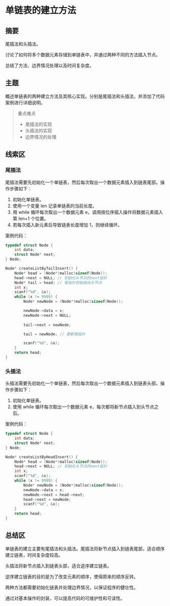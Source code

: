 # 单链表的建立方法

## 摘要

尾插法和头插法。

讨论了如何将多个数据元素存储到单链表中，并通过两种不同的方法插入节点。

总结了方法、边界情况处理以及时间复杂度。

## 主题

概述单链表的两种建立方法及其核心实现。分别是尾插法和头插法，并添加了代码案例进行详细说明。

> 重点难点
>
> - 尾插法的实现
> - 头插法的实现
> - 边界情况的处理

## 线索区

### 尾插法

尾插法需要先初始化一个单链表，然后每次取出一个数据元素插入到链表尾部。操作步骤如下：

1. 初始化单链表。
2. 使用一个变量 len 记录单链表的当前长度。
3. 用 while 循环每次取出一个数据元素 e，调用按位序插入操作将数据元素插入第 len+1 个位置。
4. 若每次插入新元素后导致链表长度增加 1，则继续循环。

案例代码：

```cpp
typedef struct Node {
    int data;
    struct Node* next;
} Node;

Node* createListByTailInsert() {
    Node* head = (Node*)malloc(sizeof(Node));
    head->next = NULL; // 初始化头节点的next指针
    Node* tail = head; // 尾指针初始指向头节点
    int x;
    scanf("%d", &x);
    while (x != 9999) {
        Node* newNode = (Node*)malloc(sizeof(Node));

        newNode->data = x;
        newNode->next = NULL;
        
        tail->next = newNode;

        tail = newNode; // 更新尾指针

        scanf("%d", &x);
    }
    return head;
}
```

### 头插法

头插法需要先初始化一个单链表，然后每次取出一个数据元素插入到链表头部。操作步骤如下：

1. 初始化单链表。
2. 使用 while 循环每次取出一个数据元素 e，每次都将新节点插入到头节点之后。

案例代码：

```cpp
typedef struct Node {
    int data;
    struct Node* next;
} Node;

Node* createListByHeadInsert() {
    Node* head = (Node*)malloc(sizeof(Node));
    head->next = NULL; // 初始化头节点的next指针
    int x;
    scanf("%d", &x);
    while (x != 9999) {
        Node* newNode = (Node*)malloc(sizeof(Node));
        newNode->data = x;
        newNode->next = head->next;
        head->next = newNode;
        scanf("%d", &x);
    }
    return head;
}
```

## 总结区

单链表的建立主要有尾插法和头插法。尾插法将新节点插入到链表尾部，适合顺序建立链表，时间复杂度较高。

头插法将新节点插入到链表头部，适合逆序建立链表。

逆序建立链表的目的是为了改变元素的顺序，使得原来的顺序反转。

两种方法都需要初始化链表并处理边界情况，以保证程序的健壮性。

通过对基本操作的封装，可以提高代码的可维护性和可读性。
